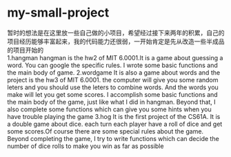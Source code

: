 # my-small-project
暂时的想法是在这里放一些自己做的小项目，希望经过接下来两年的积累，自己的项目经历能够丰富起来，我的代码能力还很弱，一开始肯定是先从改造一些半成品的项目开始的  
1.hangman
hangman is the hw2 of MIT 6.0001.It is a game about guessing a word. You can google the specific rules. I wrote some basic functions and the main body of game.
2.wordgame
It is also a game about words and the project is the hw3 of MIT 6.0001. the computer will give you some random leters and you should use the leters to combine words. And the words you make will let you get some scores. I accomplish some basic functions and the main body of the game, just like what I did in hangman. Beyond that, I also complete some functions which can give you some hints when you have trouble playing the game
3.hog
It is the first project of the CS61A. It is a double game about dice. each turn each player have a roll of dice and get some scores.Of course there are some special rules about the game. Beyond completing the game, I try to write functions which can decide the number of dice rolls to make you win as far as possible  

